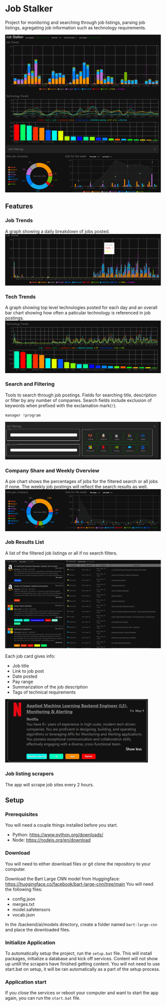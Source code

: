 # Job Stalker
Project for monitoring and searching through job listings, parsing job listings, agregating job information such as technology requirements.

![alt text](./assets/Screenshot_2024-10-28_145630.png "Job Stalker screenshot")

## Features

### Job Trends
A graph showing a daily breakdown of jobs posted.
![alt text](./assets/job_trends.png "Job Stalker job trends")

### Tech Trends
A graph showing top level technologies posted for each day and an overall bar chart showing how often a paticular technology is referenced in job postings.
![alt text](./assets/tech_trends.png "Job Stalker tech trends")

### Search and Filtering
Tools to search through job postings. Fields for searching title, description or filter by any number of companies. Search fields include exclusion of keywords when prefixed with the exclamation mark(`!`).
```
manager !program
```
![alt text](./assets/search.png "Job Stalker search")

### Company Share and Weekly Overview
A pie chart shows the percentages of jobs for the filtered search or all jobs if none. The weekly job postings will reflect the search results as well.
![alt text](./assets/week_overview.png)

### Job Results List
A list of the filtered job listings or all if no search filters.

![alt text](./assets/result_list.png "Job Stalker jobs list")

Each job card gives info:
- Job title
- Link to job post
- Date posted
- Pay range
- Summarization of the job description
- Tags of technical requirements

![alt text](./assets/job_overview.png "Job Stalker job listing")

### Job listing scrapers
The app will scrape job sites every 2 hours.

## Setup

### Prerequisites
You will need a couple things installed before you start.

- Python: https://www.python.org/downloads/
- Node: https://nodejs.org/en/download

### Download
You will need to either download files or git clone the repository to your computer.

Download the Bart Large CNN model from Huggingface: https://huggingface.co/facebook/bart-large-cnn/tree/main
You will need the following files:
- config.json
- merges.txt
- model.safetensors
- vocab.json

In the /backend/ai/models directory, create a folder named `bart-large-cnn` and place the downloaded files.

### Initialize Application
To automatically setup the project, run the `setup.bat` file. This will install packages, initialize a database and kick off services. Content will not show up untill the scrapers have finished getting content. You will not need to use start.bat on setup, it will be ran automatically as a part of the setup process.

### Application start
If you close the services or reboot your computer and want to start the app again, you can run the `start.bat` file.
